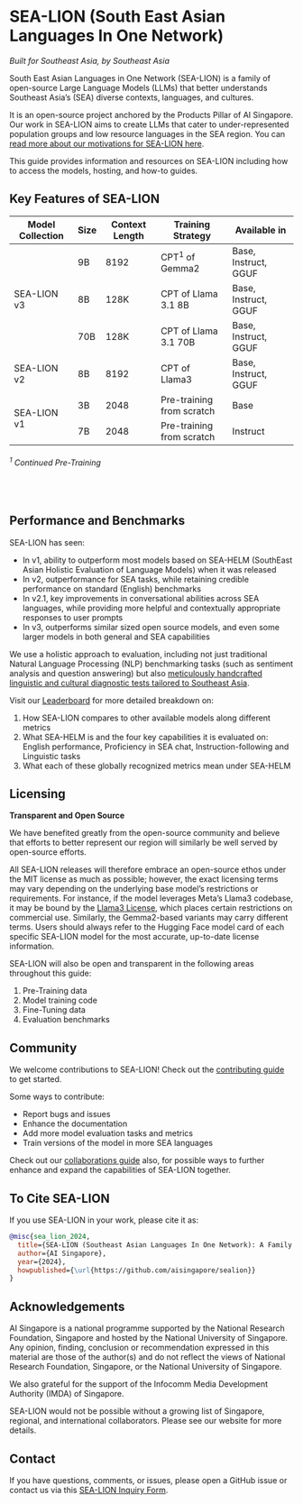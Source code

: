 # SEA-LION (South East Asian Languages In One Network)

_Built for Southeast Asia, by Southeast Asia_

South East Asian Languages in One Network (SEA-LION) is a family of open-source Large Language Models (LLMs) that better understands Southeast Asia’s (SEA) diverse contexts, languages, and cultures.

It is an open-source project anchored by the Products Pillar of AI Singapore. Our work in SEA-LION aims to create LLMs that cater to under-represented population groups and low resource languages in the SEA region. You can [read more about our motivations for SEA-LION here](./overview/why_sealion.md).

This guide provides information and resources on SEA-LION including how to access the models, hosting, and how-to guides.


## Key Features of SEA-LION

<table>
  <thead>
    <tr>
      <th>Model Collection</th>
      <th>Size</th>
      <th>Context Length</th>
      <th>Training Strategy</th>
      <th>Available in</th>
    </tr>
  </thead>
  <tbody>
    <tr>
      <td rowspan="3">SEA-LION v3</td>
      <td>9B</td>
      <td>8192</td>
      <td>CPT<sup>1</sup> of Gemma2</td>
      <td>Base, Instruct, GGUF</td>
    </tr>
    <tr>
      <td>8B</td>
      <td>128K</td>
      <td>CPT of Llama 3.1 8B</td>
      <td>Base, Instruct, GGUF</td>
    </tr>
    <tr>
      <td>70B</td>
      <td>128K</td>
      <td>CPT of Llama 3.1 70B</td>
      <td>Base, Instruct, GGUF</td>
    </tr>
    <tr>
      <td>SEA-LION v2</td>
      <td>8B</td>
      <td>8192</td>
      <td>CPT of Llama3</td>
      <td>Base, Instruct, GGUF</td>
    </tr>
    <tr>
      <td rowspan="2">SEA-LION v1</td>
      <td>3B</td>
      <td>2048</td>
      <td>Pre-training from scratch</td>
      <td>Base</td>
    </tr>
    <tr>
      <td>7B</td>
      <td>2048</td>
      <td>Pre-training from scratch</td>
      <td>Instruct</td>
    </tr>
  </tbody>
</table>

<h6><sup>1</sup> Continued Pre-Training<h6>
<br>

## Performance and Benchmarks

SEA-LION has seen:

- In v1, ability to outperform most models based on SEA-HELM (SouthEast Asian Holistic Evaluation of Language Models) when it was released
- In v2, outperformance for SEA tasks, while retaining credible performance on standard (English) benchmarks
- In v2.1, key improvements in conversational abilities across SEA languages, while providing more helpful and contextually appropriate responses to user prompts
- In v3, outperforms similar sized open source models, and even some larger models in both general and SEA capabilities

We use a holistic approach to evaluation, including not just traditional Natural Language Processing (NLP) benchmarking tasks (such as sentiment analysis and question answering) but also [meticulously handcrafted linguistic and cultural diagnostic tests tailored to Southeast Asia](https://arxiv.org/abs/2309.06085v2).

Visit our [Leaderboard](https://leaderboard.sea-lion.ai/) for more detailed breakdown on:
1. How SEA-LION compares to other available models along different metrics
2. What SEA-HELM is and the four key capabilities it is evaluated on: English performance, Proficiency in SEA chat, Instruction-following and Linguistic tasks
3. What each of these globally recognized metrics mean under SEA-HELM

## Licensing
**Transparent and Open Source**

We have benefited greatly from the open-source community and believe that efforts to better represent our region will similarly be well served by open-source efforts. 

All SEA-LION  releases will therefore embrace an open-source ethos under the MIT license as much as possible; however, the exact licensing terms may vary depending on the underlying base model’s restrictions or requirements. For instance, if the model leverages Meta’s Llama3 codebase, it may be bound by the [Llama3 License](https://huggingface.co/meta-llama/Meta-Llama-3-8B/blob/main/LICENSE), which places certain restrictions on commercial use. Similarly, the Gemma2-based variants may carry different terms. Users should always refer to the Hugging Face model card of each specific SEA-LION model for the most accurate, up-to-date license information. 

SEA-LION will also be open and transparent in the following areas throughout this guide:

1. Pre-Training data 
2. Model training code
4. Fine-Tuning data
5. Evaluation benchmarks

## Community

We welcome contributions to SEA-LION! Check out the [contributing guide](overview/contributing.md) to get started.

Some ways to contribute:

- Report bugs and issues
- Enhance the documentation
- Add more model evaluation tasks and metrics
- Train versions of the model in more SEA languages

Check out our [collaborations guide](overview/collaboration.md) also, for possible ways to further enhance and expand the capabilities of SEA-LION together.


## To Cite SEA-LION

If you use SEA-LION in your work, please cite it as:

```bibtex
@misc{sea_lion_2024,
  title={SEA-LION (Southeast Asian Languages In One Network): A Family of Large Language Models for Southeast Asia},
  author={AI Singapore},
  year={2024},
  howpublished={\url{https://github.com/aisingapore/sealion}}
}
```

## Acknowledgements

AI Singapore is a national programme supported by the National Research Foundation, Singapore and hosted by the National University of Singapore. Any opinion, finding, conclusion or recommendation expressed in this material are those of the author(s) and do not reflect the views of National Research Foundation, Singapore, or the National University of Singapore. 

We also grateful for the support of the Infocomm Media Development Authority (IMDA) of Singapore.

SEA-LION would not be possible without a growing list of Singapore, regional, and international collaborators. Please see our website for more details.

## Contact

If you have questions, comments, or issues, please open a GitHub issue or contact us via this [SEA-LION Inquiry Form](https://forms.gle/sLCUVb95wmGf43hi6).
